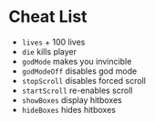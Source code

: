 # Cheat List
 - `lives` + 100 lives
 - `die` kills player
 - `godMode` makes you invincible
 - `godModeOff` disables god mode
 - `stopScroll` disables forced scroll
 - `startScroll` re-enables scroll
 - `showBoxes` display hitboxes
 - `hideBoxes` hides hitboxes